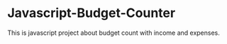 # Javascript-Budget-Counter
This is javascript project about budget count with income and expenses.
